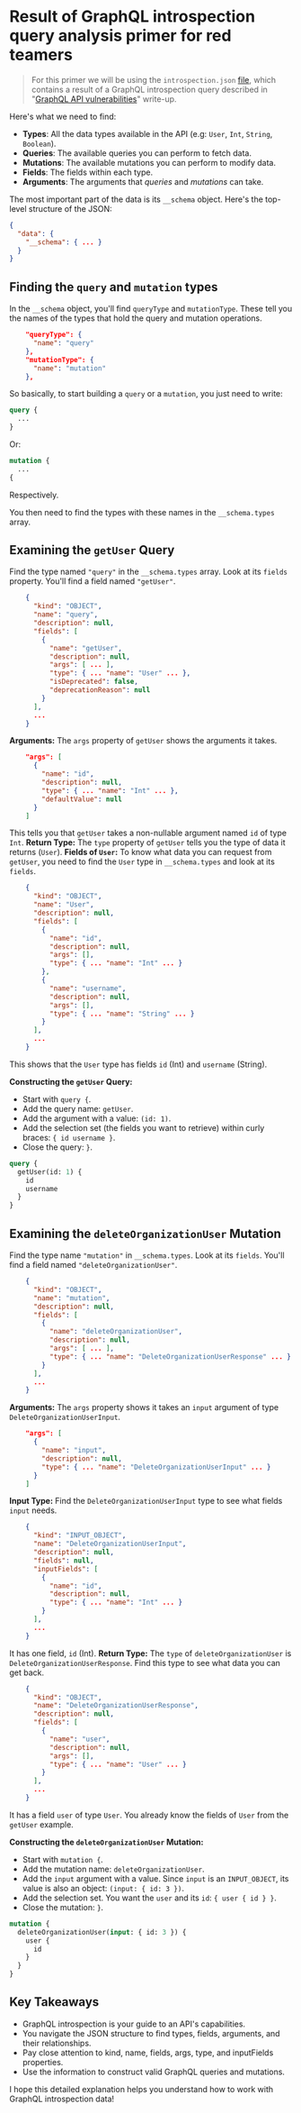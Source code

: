 # Result of GraphQL introspection query analysis primer for red teamers

> For this primer we will be using the `introspection.json` [file](introspection.json), which contains a result of a GraphQL introspection query described in "[GraphQL API vulnerabilities](../README.md)" write-up.

Here's what we need to find: 

- __Types__: All the data types available in the API (e.g: `User`, `Int`, `String`, `Boolean`).
- __Queries__: The available queries you can perform to fetch data.
- __Mutations__: The available mutations you can perform to modify data.
- __Fields__: The fields within each type.
- __Arguments__: The arguments that _queries_ and _mutations_ can take.

The most important part of the data is its `__schema` object. Here's the top-level structure of the JSON:

```json
{
  "data": {
    "__schema": { ... }
  }
}
```

## Finding the `query` and `mutation` types

In the `__schema` object, you'll find `queryType` and `mutationType`. These tell you the names of the types that hold the query and mutation operations.

```json
    "queryType": {
      "name": "query"
    },
    "mutationType": {
      "name": "mutation"
    },
```

So basically, to start building a `query` or a `mutation`, you just need to write:

```graphql
query {
  ...
}
```

Or:

```graphql
mutation {
  ...
{
```

Respectively.

You then need to find the types with these names in the `__schema.types` array.

## Examining the `getUser` Query

Find the type named `"query"` in the `__schema.types` array.
Look at its `fields` property. You'll find a field named `"getUser"`.

```json
    {
      "kind": "OBJECT",
      "name": "query",
      "description": null,
      "fields": [
        {
          "name": "getUser",
          "description": null,
          "args": [ ... ],
          "type": { ... "name": "User" ... },
          "isDeprecated": false,
          "deprecationReason": null
        }
      ],
      ...
    }
```

__Arguments:__ The `args` property of `getUser` shows the arguments it takes.

```json
    "args": [
      {
        "name": "id",
        "description": null,
        "type": { ... "name": "Int" ... },
        "defaultValue": null
      }
    ]
```

This tells you that `getUser` takes a non-nullable argument named `id` of type `Int`.
__Return Type:__ The `type` property of `getUser` tells you the type of data it returns (`User`).
__Fields of `User`:__ To know what data you can request from `getUser`, you need to find the `User` type in `__schema.types` and look at its `fields`.

```json
    {
      "kind": "OBJECT",
      "name": "User",
      "description": null,
      "fields": [
        {
          "name": "id",
          "description": null,
          "args": [],
          "type": { ... "name": "Int" ... }
        },
        {
          "name": "username",
          "description": null,
          "args": [],
          "type": { ... "name": "String" ... }
        }
      ],
      ...
    }
```

This shows that the `User` type has fields `id` (Int) and `username` (String).

__Constructing the `getUser` Query:__
- Start with `query {`.
- Add the query name: `getUser`.
- Add the argument with a value: `(id: 1)`.
- Add the selection set (the fields you want to retrieve) within curly braces: `{ id username }`.
- Close the query: `}`.

```graphql
query {
  getUser(id: 1) {
    id
    username
  }
}
```

## Examining the `deleteOrganizationUser` Mutation

Find the type name `"mutation"` in `__schema.types`.
Look at its `fields`. You'll find a field named `"deleteOrganizationUser"`.

```json
    {
      "kind": "OBJECT",
      "name": "mutation",
      "description": null,
      "fields": [
        {
          "name": "deleteOrganizationUser",
          "description": null,
          "args": [ ... ],
          "type": { ... "name": "DeleteOrganizationUserResponse" ... }
        }
      ],
      ...
    }
```
__Arguments:__ The `args` property shows it takes an `input` argument of type `DeleteOrganizationUserInput`.

```json
    "args": [
      {
        "name": "input",
        "description": null,
        "type": { ... "name": "DeleteOrganizationUserInput" ... }
      }
    ]
```

__Input Type:__ Find the `DeleteOrganizationUserInput` type to see what fields `input` needs.

```json
    {
      "kind": "INPUT_OBJECT",
      "name": "DeleteOrganizationUserInput",
      "description": null,
      "fields": null,
      "inputFields": [
        {
          "name": "id",
          "description": null,
          "type": { ... "name": "Int" ... }
        }
      ],
      ...
    }
```

It has one field, `id` (Int).
__Return Type:__ The `type` of `deleteOrganizationUser` is `DeleteOrganizationUserResponse`. Find this type to see what data you can get back.

```json
    {
      "kind": "OBJECT",
      "name": "DeleteOrganizationUserResponse",
      "description": null,
      "fields": [
        {
          "name": "user",
          "description": null,
          "args": [],
          "type": { ... "name": "User" ... }
        }
      ],
      ...
    }
```

It has a field `user` of type `User`. You already know the fields of `User` from the `getUser` example.

__Constructing the `deleteOrganizationUser` Mutation:__
-  Start with `mutation {`.
- Add the mutation name: `deleteOrganizationUser`.
-  Add the `input` argument with a value.  Since `input` is an `INPUT_OBJECT`, its value is also an object: `(input: { id: 3 })`.
- Add the selection set. You want the `user` and its `id`: `{ user { id } }`.
- Close the mutation: `}`.

```graphql
mutation {
  deleteOrganizationUser(input: { id: 3 }) {
    user {
      id
    }
  }
}
```

## Key Takeaways

- GraphQL introspection is your guide to an API's capabilities.
- You navigate the JSON structure to find types, fields, arguments, and their relationships.
- Pay close attention to kind, name, fields, args, type, and inputFields properties.
- Use the information to construct valid GraphQL queries and mutations.

I hope this detailed explanation helps you understand how to work with GraphQL introspection data!
